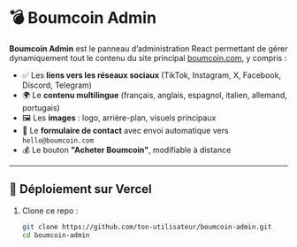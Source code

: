 # 💣 Boumcoin Admin

**Boumcoin Admin** est le panneau d’administration React permettant de gérer dynamiquement tout le contenu du site principal [boumcoin.com](https://boumcoin.com), y compris :

- ✅ Les **liens vers les réseaux sociaux** (TikTok, Instagram, X, Facebook, Discord, Telegram)
- 🌍 Le **contenu multilingue** (français, anglais, espagnol, italien, allemand, portugais)
- 🖼️ Les **images** : logo, arrière-plan, visuels principaux
- 📩 Le **formulaire de contact** avec envoi automatique vers `hello@boumcoin.com`
- 💰 Le bouton **"Acheter Boumcoin"**, modifiable à distance

---

## 🚀 Déploiement sur Vercel

1. Clone ce repo :
   ```bash
   git clone https://github.com/ton-utilisateur/boumcoin-admin.git
   cd boumcoin-admin
